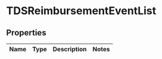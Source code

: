 
# TDSReimbursementEventList

## Properties
Name | Type | Description | Notes
------------ | ------------- | ------------- | -------------



